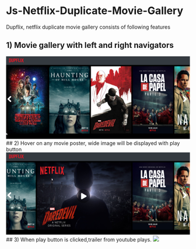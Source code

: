 # Js-Netflix-Duplicate-Movie-Gallery
Dupflix, netflix duplicate movie gallery consists of following features
## 1) Movie gallery with left and right navigators
<img src="gallery.png" />
## 2) Hover on any movie poster, wide image will be displayed with play button
<img src="hover.png" />
## 3) When play button is clicked,trailer from youtube plays.
<img src="video.png" />

